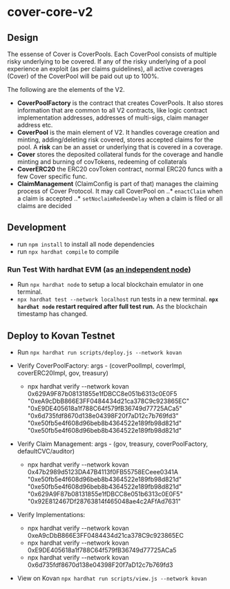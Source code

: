 # cover-core-v2

## Design
The essense of Cover is CoverPools. Each CoverPool consists of multiple risky underlying to be covered. If any of the risky underlying of a pool experience an exploit (as per claims guidelines), all active coverages (Cover) of the CoverPool will be paid out up to 100%.

The following are the elements of the V2.
* **CoverPoolFactory** is the contract that creates CoverPools. It also stores information that are common to all V2 contracts, like logic contract implementation addresses, addresses of multi-sigs, claim manager address etc.
* **CoverPool** is the main element of V2. It handles coverage creation and minting, adding/deleting risk covered, stores accepted claims for the pool. A **risk** can be an asset or underlying that is covered in a coverage.
* **Cover** stores the deposited collateral funds for the coverage and handle minting and burning of covTokens, redeeming of collaterals
* **CoverERC20** the ERC20 covToken contract, normal ERC20 funcs with a few Cover specific func.
* **ClaimManagement** (ClaimConfig is part of that) manages the claiming process of Cover Protocol. It may call CoverPool on
..* `enactClaim` when a claim is accepted
..* `setNoclaimRedeemDelay` when a claim is filed or all claims are decided


## Development
* run `npm install` to install all node dependencies
* run `npx hardhat compile` to compile

### Run Test With hardhat EVM (as [an independent node](https://hardhat.dev/hardhat-evm/#connecting-to-hardhat-evm-from-wallets-and-other-software))
* Run `npx hardhat node` to setup a local blockchain emulator in one terminal.
* `npx hardhat test --network localhost` run tests in a new terminal.
 **`npx hardhat node` restart required after full test run.** As the blockchain timestamp has changed.

 ## Deploy to Kovan Testnet
* Run `npx hardhat run scripts/deploy.js --network kovan`
* Verify CoverPoolFactory: args - (coverPoolImpl, coverImpl, coverERC20Impl, gov, treasury)
  * npx hardhat verify --network kovan 0x629A9F87b08131855e1fDBCC8e051b6313c0E0F5 "0xeA9cDbB866E3FF0484434d21ca378C9c923865EC" "0xE9DE405618a1f788C64f579fB36749d77725ACa5" "0x6d735fdf8670d138e04398F20f7aD12c7b769fd3" "0xe50fb5e4f608d96beb8b4364522e189fb98d821d" "0xe50fb5e4f608d96beb8b4364522e189fb98d821d"
* Verify Claim Management: args - (gov, treasury, coverPoolFactory, defaultCVC/auditor)
  * npx hardhat verify --network kovan 0x47b2989d5123DA47B4113f0FB55758ECeee0341A "0xe50fb5e4f608d96beb8b4364522e189fb98d821d" "0xe50fb5e4f608d96beb8b4364522e189fb98d821d" "0x629A9F87b08131855e1fDBCC8e051b6313c0E0F5" "0x92E812467Df28763814f465048ae4c2AFfAd7631"
* Verify Implementations:
  * npx hardhat verify --network kovan 0xeA9cDbB866E3FF0484434d21ca378C9c923865EC
  * npx hardhat verify --network kovan 0xE9DE405618a1f788C64f579fB36749d77725ACa5
  * npx hardhat verify --network kovan 0x6d735fdf8670d138e04398F20f7aD12c7b769fd3

* View on Kovan `npx hardhat run scripts/view.js --network kovan`